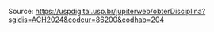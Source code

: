 Source: <https://uspdigital.usp.br/jupiterweb/obterDisciplina?sgldis=ACH2024&codcur=86200&codhab=204>
